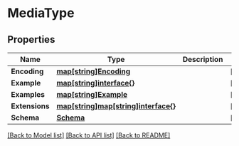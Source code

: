 # MediaType

## Properties

Name | Type | Description | Notes
------------ | ------------- | ------------- | -------------
**Encoding** | [**map[string]Encoding**](Encoding.md) |  | [optional] 
**Example** | [**map[string]interface{}**](.md) |  | [optional] 
**Examples** | [**map[string]Example**](Example.md) |  | [optional] 
**Extensions** | [**map[string]map[string]interface{}**](map[string]interface{}.md) |  | [optional] 
**Schema** | [**Schema**](Schema.md) |  | [optional] 

[[Back to Model list]](../README.md#documentation-for-models) [[Back to API list]](../README.md#documentation-for-api-endpoints) [[Back to README]](../README.md)


